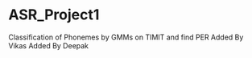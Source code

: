 # ASR_Project1
Classification of Phonemes by GMMs on TIMIT and find PER
Added By Vikas
Added By Deepak
